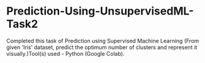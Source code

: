# Prediction-Using-UnsupervisedML-Task2
Completed this task of Prediction using Supervised Machine Learning (From given 'Iris' dataset, predict the optimum number of clusters and represent it visually.)Tool(s) used - Python (Google Colab).
